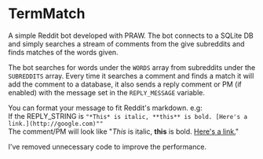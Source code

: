 TermMatch
================

A simple Reddit bot developed with PRAW.
The bot connects to a SQLite DB and simply searches a stream of comments from the give subreddits and finds matches of the words given.

The bot searches for words under the `WORDS` array from subreddits under the `SUBREDDITS` array.
Every time it searches a comment and finds a match it will add the comment to a database, it also sends a reply comment or PM (if enabled) with the message set in the `REPLY_MESSAGE` variable.  

You can format your message to fit Reddit's markdown. e.g:  
If the REPLY_STRING is `"*This* is italic, **this** is bold. [Here's a link.](http://google.com)""`    
The comment/PM will look like "*This* is italic, **this** is bold. [Here's a link.](http://google.com)"  

I've removed unnecessary code to improve the performance.
